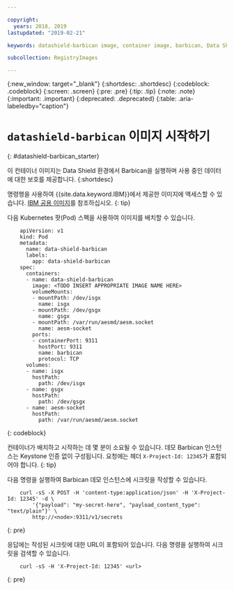 ```yaml
---

copyright:
  years: 2018, 2019
lastupdated: "2019-02-21"

keywords: datashield-barbican image, container image, barbican, Data Shield environment, public image

subcollection: RegistryImages

---
```


{:new_window: target="_blank"}
{:shortdesc: .shortdesc}
{:codeblock: .codeblock}
{:screen: .screen}
{:pre: .pre}
{:tip: .tip}
{:note: .note}
{:important: .important}
{:deprecated: .deprecated}
{:table: .aria-labeledby="caption"}

# `datashield-barbican` 이미지 시작하기
{: #datashield-barbican_starter}

이 컨테이너 이미지는 Data Shield 환경에서 Barbican을 실행하며 사용 중인 데이터에 대한 보호를 제공합니다.
{:shortdesc}

명령행을 사용하여 {{site.data.keyword.IBM}}에서 제공한 이미지에 액세스할 수 있습니다. [IBM 공용 이미지](/docs/services/Registry?topic=registry-public_images#public_images)를 참조하십시오.
{: tip}

다음 Kubernetes 팟(Pod) 스펙을 사용하여 이미지를 배치할 수 있습니다.

```
    apiVersion: v1
    kind: Pod
    metadata:
      name: data-shield-barbican
      labels:
        app: data-shield-barbican
    spec:
      containers:
      - name: data-shield-barbican
        image: <TODO INSERT APPROPRIATE IMAGE NAME HERE>
        volumeMounts:
        - mountPath: /dev/isgx
          name: isgx
        - mountPath: /dev/gsgx
          name: gsgx
        - mountPath: /var/run/aesmd/aesm.socket
          name: aesm-socket
        ports:
        - containerPort: 9311
          hostPort: 9311
          name: barbican
          protocol: TCP
      volumes:
      - name: isgx
        hostPath:
          path: /dev/isgx
      - name: gsgx
        hostPath:
          path: /dev/gsgx
      - name: aesm-socket
        hostPath:
          path: /var/run/aesmd/aesm.socket
```
{: codeblock}

컨테이너가 배치하고 시작하는 데 몇 분이 소요될 수 있습니다. 데모 Barbican 인스턴스는 Keystone 인증 없이 구성됩니다. 요청에는 헤더 `X-Project-Id: 12345`가 포함되어야 합니다.
{: tip}

다음 명령을 실행하여 Barbican 데모 인스턴스에 시크릿을 작성할 수 있습니다.

```
    curl -sS -X POST -H 'content-type:application/json' -H 'X-Project-Id: 12345' -d \
        '{"payload": "my-secret-here", "payload_content_type": "text/plain"}' \
        http://<node>:9311/v1/secrets
```
{: pre}
    
응답에는 작성된 시크릿에 대한 URL이 포함되어 있습니다. 다음 명령을 실행하여 시크릿을 검색할 수 있습니다.

```
    curl -sS -H 'X-Project-Id: 12345' <url>
```
{: pre}
